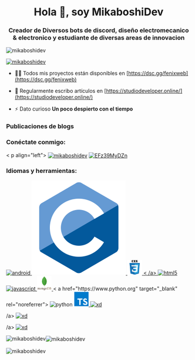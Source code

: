 <h1 align="center">Hola 👋, soy MikaboshiDev</h1>
<h3 align="center">Creador de Diversos bots de discord, diseño electromecanico & electronico y estudiante de diversas areas de innovacion</h3>

<p align="left"> <img src="https://komarev.com/ghpvc/?username=mikaboshidev&label=Profile%20views&color=0e75b6&style=flat" alt="mikaboshidev" /> </p>

<p align="left"> <a href="https://github.com/ryo-ma/github-profile-trofeo"><img src="https://github-perfil-trofeo.vercel.app/?username=mikaboshidev" alt="mikaboshidev" /></a> </p>

- 👨‍💻 Todos mis proyectos están disponibles en [https://dsc.gg/fenixweb](https://dsc.gg/fenixweb)

- 📝 Regularmente escribo artículos en [https://studiodeveloper.online/](https://studiodeveloper.online/)

- ⚡ Dato curioso **Un poco despierto con el tiempo**

### Publicaciones de blogs
<!-- BLOG-POST-LIST:START -->
<!-- BLOG-POST-LIST:END -->

<h3 align="left">Conéctate conmigo:</h3>
< p align="left">
<a href="https://dev.to/mikaboshidev" target="blank"><img align="center" src="https://raw.githubusercontent.com/rahuldkjain/ github-profile-readme-generator/master/src/images/icons/Social/devto.svg" alt="mikaboshidev" height="30" width="40" /></a>
<a href="https: //discord.gg/EFz39MyDZn" target="_blank"><img align="center" src="https://raw.githubusercontent.com/rahuldkjain/github-profile-readme-generator/master/src/images/ iconos/Social/discord.svg" alt="EFz39MyDZn"height="30" width="40" /></a>
</p>

<h3 align="left">Idiomas y herramientas:</h3>
<p align="left"> <a href="https://developer.android.com" target="_blank" rel="noreferrer"> <img src="https://raw.githubusercontent.com/devicons /devicon/master/icons/android/android-original-wordmark.svg" alt="android" width="40" height="40"/> </a> <a href="https://www.cprogramming .com/" target="_blank" rel="noreferrer"> <img src="https://raw.githubusercontent.com/devicons/devicon/master/icons/c/c-original.svg" alt="c " ancho="40" altura="40"/> </a> <a href="https://www.w3schools.com/css/" target="_blank" rel="noreferrer"> <img src="https://raw.githubusercontent.com/devicons/devicon/master/icons/css3/css3-original-wordmark.svg" alt="css3" width="40" height="40"/> < /a> <a href="https://www.w3.org/html/" target="_blank" rel="noreferrer"> <img src="https://raw.githubusercontent.com/devicons/devicon /master/icons/html5/html5-original-wordmark.svg" alt="html5" width="40" height="40"/> </a> <a href="https://developer.mozilla.org /en-US/docs/Web/JavaScript" target="_blank" rel="noreferrer"> <img src="https://raw.githubusercontent.com/devicons/devicon/master/icons/javascript/javascript-original .svg" alt="javascript" width="40" height="40"/> </a> <a href="https://www.mongodb.com/" target="_blank" rel="noreferrer"> <img src=" https://raw.githubusercontent.com/devicons/devicon/master/icons/mongodb/mongodb-original-wordmark.svg" alt="mongodb" width="40" height="40"/> </a> < a href="https://www.python.org" target="_blank" rel="noreferrer"> <img src="https://raw.githubusercontent.com/devicons/devicon/master/icons/python/ python-original.svg" alt="python" width="40" height="40"/> </a> <a href="https://www.typescriptlang.org/" target="_blank" rel="noreferrer"> <img src="https://raw.githubusercontent.com/devicons/devicon/master/icons/typescript/typescript-original.svg" alt="typescript" width="40" height ="40"/> </a> <a href="https://www.adobe.com/products/xd.html" target="_blank" rel="noreferrer"> <img src="https:/ /cdn.worldvectorlogo.com/logos/adobe-xd.svg" alt="xd" ancho="40" altura="40"/> </a> </p>/a> <a href="https://www.adobe.com/products/xd.html" target="_blank" rel="noreferrer"> <img src="https://cdn.worldvectorlogo.com/ logotipos/adobe-xd.svg" alt="xd" ancho="40" altura="40"/> </a> </p>/a> <a href="https://www.adobe.com/products/xd.html" target="_blank" rel="noreferrer"> <img src="https://cdn.worldvectorlogo.com/ logotipos/adobe-xd.svg" alt="xd" ancho="40" altura="40"/> </a> </p>

<p><img align="left" src="https://github-readme-stats.vercel.app/api/top-langs?username=mikaboshidev&show_icons=true&locale=en&layout=compact" alt="mikaboshidev" /> </p>

<p> <img align="center" src="https://github-readme-stats.vercel.app/api?username=mikaboshidev&show_icons=true&locale=en" alt="mikaboshidev" /> </p>

<p><img align="center" src="https://github-readme-streak-stats.herokuapp.com/?user=mikaboshidev&" alt="mikaboshidev" /></p>
